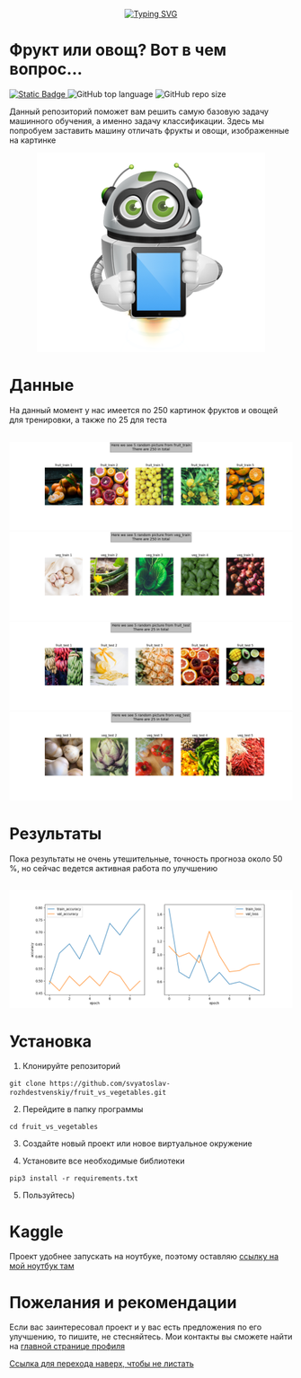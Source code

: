 <a id="up"></a>
<p align="center">
<a href="https://git.io/typing-svg"><img src="https://readme-typing-svg.demolab.com?font=Rubik+Glitch+Pop&size=40&pause=1000&color=9807F7&background=000000&center=true&vCenter=true&random=false&width=435&lines=%D0%9F%D1%80%D0%B8%D0%B2%D0%B5%D1%82" alt="Typing SVG" /></a>
</p>


<h1> Фрукт или овощ? Вот в чем вопрос... </h1>
<p align="left">
  <a href="https://github.com/svyatoslav-rozhdestvenskiy">
    <img alt="Static Badge" src="https://img.shields.io/badge/fruit_vs_vegetables-%23000000?style=plastic&label=svyatoslav-rozhdestvenskiy&labelColor=%23008000">
  </a>
  <img alt="GitHub top language" src="https://img.shields.io/github/languages/top/svyatoslav-rozhdestvenskiy/fruit_vs_vegetables?style=plastic&logoColor=008000&labelColor=008000&color=000000">
  <img alt="GitHub repo size" src="https://img.shields.io/github/repo-size/svyatoslav-rozhdestvenskiy/fruit_vs_vegetables?style=plastic&labelColor=008000&color=000000">


Данный репозиторий поможет вам решить самую базовую задачу машинного обучения, а именно задачу классификации.
Здесь мы попробуем заставить машину отличать фрукты и овощи, изображенные на картинке

<p align="center">
<img src="pictures/robot.png">
</p>
<h1> Данные </h1>


На данный момент у нас имеется по 250 картинок фруктов и овощей для тренировки, а также по 25 для теста

<br>
<img src="pictures/fruit_train.png">
<img src="pictures/veg_train.png">
<img src="pictures/fruit_test.png">
<img src="pictures/veg_test.png">
<h1> Результаты </h1>


Пока результаты не очень утешительные, точность прогноза около 50 %, но сейчас ведется активная работа по улучшению

<br>
<img src="pictures/Figure_1.png">

<h1> Установка </h1>


1. Клонируйте репозиторий
```commandline
git clone https://github.com/svyatoslav-rozhdestvenskiy/fruit_vs_vegetables.git
```

2. Перейдите в папку программы

```commandline
cd fruit_vs_vegetables
```

3. Создайте новый проект или новое виртуальное окружение

4. Установите все необходимые библиотеки

```commandline
pip3 install -r requirements.txt
```

5. Пользуйтесь)


<h1> Kaggle </h1>

Проект удобнее запускать на ноутбуке, поэтому оставляю <a href="https://www.kaggle.com/code/rozhdestvenskiysvyat/rozh-fruit-veg">ссылку на мой ноутбук там</a>


<h1> Пожелания и рекомендации </h1>

Если вас заинтересовал проект и у вас есть предложения по его улучшению, то пишите, не стесняйтесь.
Мои контакты вы сможете найти на <a href="https://github.com/svyatoslav-rozhdestvenskiy">главной странице профиля</a>

<a href="#up">Ссылка для перехода наверх, чтобы не листать</a>